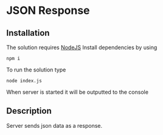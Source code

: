 # JSON Response
## Installation

The solution requires [NodeJS](https://nodejs.org/en/)
Install dependencies by using
```
npm i
```
To run the solution type
```
node index.js
```
When server is started it will be outputted to the console
 ## Description
Server sends json data as a response.   

